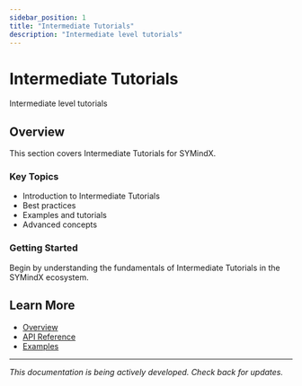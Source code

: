 ```yaml
---
sidebar_position: 1
title: "Intermediate Tutorials"
description: "Intermediate level tutorials"
---
```


# Intermediate Tutorials

Intermediate level tutorials

## Overview

This section covers Intermediate Tutorials for SYMindX.

### Key Topics

- Introduction to Intermediate Tutorials
- Best practices
- Examples and tutorials
- Advanced concepts

### Getting Started

Begin by understanding the fundamentals of Intermediate Tutorials in the SYMindX ecosystem.

## Learn More

- [Overview](/docs/01-overview)
- [API Reference](/docs/03-api-reference)
- [Examples](/docs/17-examples)

---

*This documentation is being actively developed. Check back for updates.*

